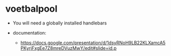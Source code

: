 # voetbalpool

- You will need a globally installed handlebars

- documentation:
  - https://docs.google.com/presentation/d/1dsyRNoH9LB22KLXamcA5PKyrjFxgEe7Z8mreDVuzMwY/edit#slide=id.p